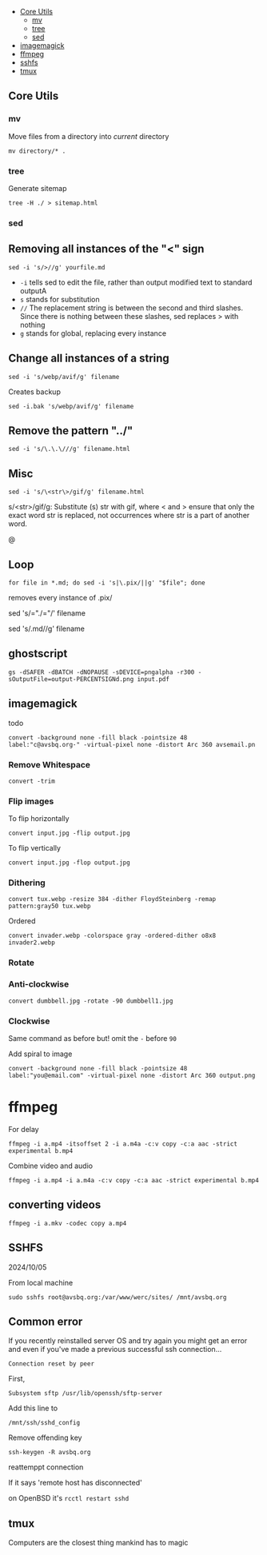 <div id=t>

- [Core Utils](#core-utils)
	- [mv](#mv)
	- [tree](#tree)
	- [sed](#sed)
- [imagemagick](#imagemagick)
- [ffmpeg](#ffmpeg)
- [sshfs](#sshfs)
- [tmux](#tmux)

</div>

## <a name=core-utils>Core Utils</a>

### <a name=mv>mv</a>

Move files from a directory into *current* directory

`mv directory/* .`

### <a name=tree>tree</a>

Generate sitemap

`tree -H ./ > sitemap.html`

### <a name=sed>sed</a>

## Removing all instances of the "<" sign

	sed -i 's/>//g' yourfile.md

- `-i` tells sed to edit the file, rather than output modified text to standard outputA
- `s` stands for substitution
- `//` The replacement string is between the second and third slashes. Since there is nothing between these slashes, sed replaces > with nothing 
- `g` stands for global, replacing every instance

## Change all instances of a string

	sed -i 's/webp/avif/g' filename

Creates backup

	sed -i.bak 's/webp/avif/g' filename

## Remove the pattern "../"

	sed -i 's/\.\.\///g' filename.html

## Misc

	sed -i 's/\<str\>/gif/g' filename.html

s/\<str\>/gif/g: Substitute (s) str with gif, where \< and \> ensure that only the exact word str is replaced, not occurrences where str is a part of another word.

@

## Loop

	for file in *.md; do sed -i 's|\.pix/||g' "$file"; done

removes every instance of .pix/

sed 's/="\./="/' filename


sed 's/\.md//g' filename

## <a name=ghostscript>ghostscript</a>

`gs -dSAFER -dBATCH -dNOPAUSE -sDEVICE=pngalpha -r300 -sOutputFile=output-PERCENTSIGNd.png input.pdf`

## <a name=imagemagick>imagemagick</a> 

todo

`convert -background none -fill black -pointsize 48 label:"c@avsbq.org·" -virtual-pixel none -distort Arc 360 avsemail.pn`

### Remove Whitespace

	convert -trim

### Flip images

To flip horizontally

	convert input.jpg -flip output.jpg

To flip vertically

	convert input.jpg -flop output.jpg

### Dithering

	convert tux.webp -resize 384 -dither FloydSteinberg -remap pattern:gray50 tux.webp

Ordered

	convert invader.webp -colorspace gray -ordered-dither o8x8 invader2.webp

### Rotate

### Anti-clockwise

	convert dumbbell.jpg -rotate -90 dumbbell1.jpg

### Clockwise

Same command as before but! omit the `-` before `90`

Add spiral to image

`convert -background none -fill black -pointsize 48 label:"you@email.com" -virtual-pixel none -distort Arc 360 output.png`

# ffmpeg

For delay

	ffmpeg -i a.mp4 -itsoffset 2 -i a.m4a -c:v copy -c:a aac -strict experimental b.mp4

Combine video and audio

	ffmpeg -i a.mp4 -i a.m4a -c:v copy -c:a aac -strict experimental b.mp4

## converting videos

	ffmpeg -i a.mkv -codec copy a.mp4

## <a name=sshfs>SSHFS</a>

2024/10/05

From local machine 

	sudo sshfs root@avsbq.org:/var/www/werc/sites/ /mnt/avsbq.org

## Common error

If you recently reinstalled server OS and try again you might get an error and even if you've made a previous successful ssh connection...

	Connection reset by peer

First, 

	Subsystem sftp /usr/lib/openssh/sftp-server

Add this line to

`/mnt/ssh/sshd_config`

<object data=/src/sshfs1.txt width=530 height=60></object>

<object data=/src/sshfs-error-log.txt width=870 height=320></object>

Remove offending key

`ssh-keygen -R avsbq.org`

reattemppt connection

If it says 'remote host has disconnected'

on OpenBSD it's `rcctl restart sshd`

## <a name=tmux>tmux</a>

Computers are the closest thing mankind has to magic
